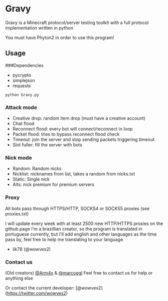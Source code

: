 # Gravy
Gravy is a Minecraft protocol/server testing toolkit with a full protocol implementation written in python

You must have Phyton2 in order to use this program!

## Usage
###Dependencies
- pycrypto
- simplejson
- requests
```
python Gravy.py
```

### Attack mode
- Creative drop: random item drop (must have a creative account)
- Chat flood
- Reconnect flood: every bot will connect/reconnect in loop
- Packet flood: tries to bypass reconnect flood check
- Timeout: join the server and stop sending packets triggering timeout
- Slot fuller: fill the server with bots

### Nick mode
- Random: Random nicks
- Nicklist: nicknames from list, takes a random from nicks.txt
- Static: Single nick
- Alts: nick premium for premium servers

### Proxy
All bots pass through HTTPS/HTTP, SOCKS4 or SOCKS5 proxies (see proxies.txt)

I will update every week with at least 2500 new HTTP/HTTPS proxies on the github page
I'm a brazillian creator, so the program is translated in portuguese currently, but I'll
add english and other languages as the time pass by, feel free to help me translating
to your language 
- lik78 (@wowves2)



### Contact us
(Old creators)
[@Arm4x](https://twitter.com/Arm4x) & [@marcoggl](https://twitter.com/marcoggl)
Feel free to contact us for help or anything else

Or contact the current developer:
[@wowves2] (https://twitter.com/wowves2)


